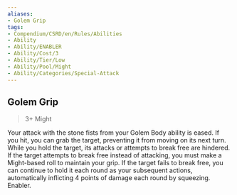 ```yaml
---
aliases:
- Golem Grip
tags:
- Compendium/CSRD/en/Rules/Abilities
- Ability
- Ability/ENABLER
- Ability/Cost/3
- Ability/Tier/Low
- Ability/Pool/Might
- Ability/Categories/Special-Attack
---
```


  
## Golem Grip  
>3+  Might  
  
Your attack with the stone fists from your Golem Body ability is eased. If you hit, you can grab the target, preventing it from moving on its next turn. While you hold the target, its attacks or attempts to break free are hindered. If the target attempts to break free instead of attacking, you must make a Might-based roll to maintain your grip. If the target fails to break free, you can continue to hold it each round as your subsequent actions, automatically inflicting 4 points of damage each round by squeezing. Enabler.